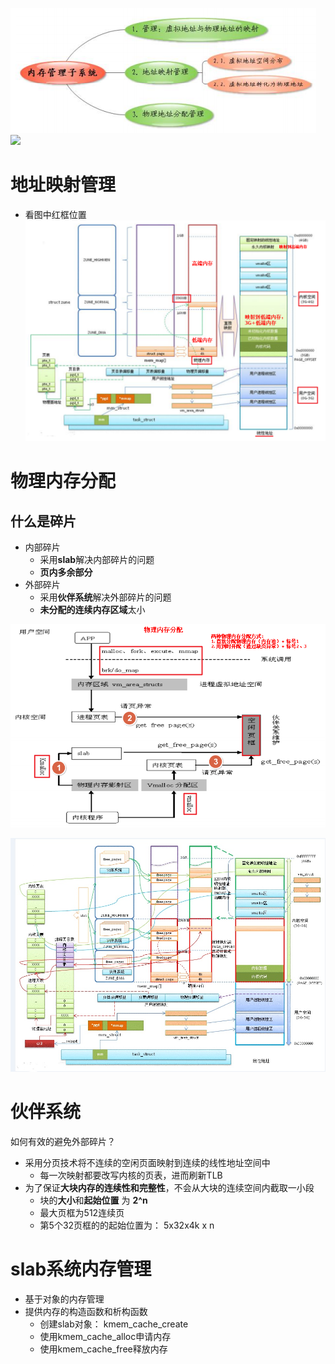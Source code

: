 ![](../photo/Pasted%20image%2020230505103458.png)
![](../../photo/paste-bbf58c11da38b3b5f9d121f7105e963e1cc82574.jpg)

# 地址映射管理
- 看图中红框位置
![](../photo/Pasted%20image%2020230505104623.png)
# 物理内存分配
## 什么是碎片
- 内部碎片
	- 采用**slab**解决内部碎片的问题
	- **页内多余部分**
- 外部碎片
	- 采用**伙伴系统**解决外部碎片的问题
	- **未分配的连续内存区域**太小

![](../photo/Pasted%20image%2020230505105232.png)

![](../photo/Pasted%20image%2020230505110217.png)

# 伙伴系统
如何有效的避免外部碎片？
- 采用分页技术将不连续的空闲页面映射到连续的线性地址空间中
	- 每一次映射都要改写内核的页表，进而刷新TLB
- 为了保证**大块内存的连续性和完整性**，不会从大块的连续空间内截取一小段
	- 块的**大小**和**起始位置** 为 **2^n**
	- 最大页框为512连续页
	- 第5个32页框的的起始位置为： 5x32x4k x n

# slab系统内存管理
- 基于对象的内存管理  
- 提供内存的构造函数和析构函数
	- 创建slab对象： kmem_cache_create
	- 使用kmem_cache_alloc申请内存
	- 使用kmem_cache_free释放内存
